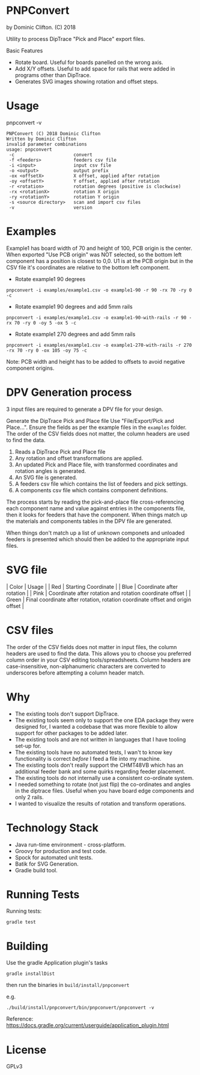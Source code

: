 PNPConvert
==========

by Dominic Clifton. (C) 2018

Utility to process DipTrace "Pick and Place" export files.

Basic Features
* Rotate board. Useful for boards panelled on the wrong axis.
* Add X/Y offsets. Useful to add space for rails that were added in programs other than DipTrace.
* Generates SVG images showing rotation and offset steps.

Usage
=====

pnpconvert -v

```
PNPConvert (C) 2018 Dominic Clifton
Written by Dominic Clifton
invalid parameter combinations
usage: pnpconvert
 -c                      convert
 -f <feeders>            feeders csv file
 -i <input>              input csv file
 -o <output>             output prefix
 -ox <offsetX>           X offset, applied after rotation
 -oy <offsetY>           Y offset, applied after rotation
 -r <rotation>           rotation degrees (positive is clockwise)
 -rx <rotationX>         rotation X origin
 -ry <rotationY>         rotation Y origin
 -s <source directory>   scan and import csv files
 -v                      version
```

Examples
========

Example1 has board width of 70 and height of 100, PCB origin is the center.
When exported "Use PCB origin" was NOT selected, so the bottom left component has a position is closest to 0,0.
U1 is at the PCB origin but in the CSV file it's coordinates are relative to the bottom left component.


* Rotate example1 90 degrees

`pnpconvert -i examples/example1.csv -o example1-90 -r 90 -rx 70 -ry 0 -c`


* Rotate example1 90 degrees and add 5mm rails

`pnpconvert -i examples/example1.csv -o example1-90-with-rails -r 90 -rx 70 -ry 0 -oy 5 -ox 5 -c`

* Rotate example1 270 degrees and add 5mm rails

`pnpconvert -i examples/example1.csv -o example1-270-with-rails -r 270 -rx 70 -ry 0 -ox 105 -oy 75 -c`

Note: PCB width and height has to be added to offsets to avoid negative component origins.

DPV Generation process
======================

3 input files are required to generate a DPV file for your design.

Generate the DipTrace Pick and Place file
Use "File/Export/Pick and Place...".  Ensure the fields as per the example files in the `examples` folder.
The order of the CSV fields does not matter, the column headers are used to find the data.

1. Reads a DipTrace Pick and Place file
2. Any rotation and offset transformations are applied.
3. An updated Pick and Place file, with transformed coordinates and rotation angles is generated.
3. An SVG file is generated.
4. A feeders csv file which contains the list of feeders and pick settings.
5. A components csv file which contains component definitions.

The process starts by reading the pick-and-place file cross-referencing each component name and value against
 entries in the components file, then it looks for feeders that have the component.  When things match up the materials and components tables in the DPV file are generated.

When things don't match up a list of unknown componets and unloaded feeders is presented which should then be added to the appropriate input files.

SVG file
========

| Color | Usage |
| Red | Starting Coordinate |
| Blue | Coordinate after rotation |
| Pink | Coordinate after rotation and rotation coordinate offset |
| Green | Final coordinate after rotation, rotation coordinate offset and origin offset |

CSV files
=========

The order of the CSV fields does not matter in input files, the column headers are used to find the data.  This allows you to choose you preferred column order in your CSV editing tools/spreadsheets.
Column headers are case-insensitive, non-alphanumeric characters are converted to underscores before attempting a column header match.

Why
===
* The existing tools don't support DipTrace.
* The existing tools seem only to support the one EDA package they were designed for, I wanted a codebase that was more flexible to allow support for other packages to be added later.
* The existing tools and are not written in languages that I have tooling set-up for.
* The existing tools have no automated tests, I wan't to know key functionality is correct *before* I feed a file into my machine.
* The existing tools don't really support the CHMT48VB which has an additional feeder bank and some quirks regarding feeder placement.
* The existing tools do not internally use a consistent co-ordinate system.
* I needed something to rotate (not just flip) the co-ordinates and angles in the diptrace files.  Useful when you have board edge components and only 2 rails.
* I wanted to visualize the results of rotation and transform operations.

Technology Stack
================
* Java run-time environment - cross-platform.
* Groovy for production and test code.
* Spock for automated unit tests.
* Batik for SVG Generation.
* Gradle build tool.

Running Tests
=============

Running tests:

`gradle test`

Building
========

Use the gradle Application plugin's tasks

`gradle installDist`

then run the binaries in `build/install/pnpconvert`

e.g.

`./build/install/pnpconvert/bin/pnpconvert/pnpconvert -v`

Reference: https://docs.gradle.org/current/userguide/application_plugin.html

License
=======

GPLv3

